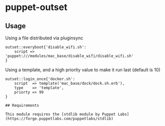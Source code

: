 puppet-outset
===================

## Usage

Using a file distributed via pluginsync

``` puppet
outset::everyboot{'disable_wifi.sh':
    script => 'puppet:///modules/mac_base/disable_wifi/disable_wifi.sh'
}
```

Using a template, and a high priority value to make it run last (default is 10)

```
outset::login_once{'docker.sh':
    script  => template('mac_base/dock/dock.sh.erb'),
    type    => 'template',
    priorty => 99
}

## Requirements

This module requires the [stdlib module by Puppet Labs](https://forge.puppetlabs.com/puppetlabs/stdlib)
```
